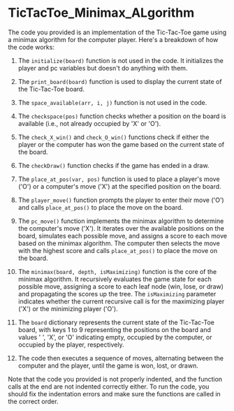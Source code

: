 # TicTacToe_Minimax_ALgorithm

The code you provided is an implementation of the Tic-Tac-Toe game using a minimax algorithm for the computer player. Here's a breakdown of how the code works:

1. The `initialize(board)` function is not used in the code. It initializes the player and pc variables but doesn't do anything with them.

2. The `print_board(board)` function is used to display the current state of the Tic-Tac-Toe board.

3. The `space_available(arr, i, j)` function is not used in the code.

4. The `checkspace(pos)` function checks whether a position on the board is available (i.e., not already occupied by 'X' or 'O').

5. The `check_X_win()` and `check_O_win()` functions check if either the player or the computer has won the game based on the current state of the board.

6. The `checkDraw()` function checks if the game has ended in a draw.

7. The `place_at_pos(var, pos)` function is used to place a player's move ('O') or a computer's move ('X') at the specified position on the board.

8. The `player_move()` function prompts the player to enter their move ('O') and calls `place_at_pos()` to place the move on the board.

9. The `pc_move()` function implements the minimax algorithm to determine the computer's move ('X'). It iterates over the available positions on the board, simulates each possible move, and assigns a score to each move based on the minimax algorithm. The computer then selects the move with the highest score and calls `place_at_pos()` to place the move on the board.

10. The `minimax(board, depth, isMaximizing)` function is the core of the minimax algorithm. It recursively evaluates the game state for each possible move, assigning a score to each leaf node (win, lose, or draw) and propagating the scores up the tree. The `isMaximizing` parameter indicates whether the current recursive call is for the maximizing player ('X') or the minimizing player ('O').

11. The `board` dictionary represents the current state of the Tic-Tac-Toe board, with keys 1 to 9 representing the positions on the board and values ' ', 'X', or 'O' indicating empty, occupied by the computer, or occupied by the player, respectively.

12. The code then executes a sequence of moves, alternating between the computer and the player, until the game is won, lost, or drawn.

Note that the code you provided is not properly indented, and the function calls at the end are not indented correctly either. To run the code, you should fix the indentation errors and make sure the functions are called in the correct order.

